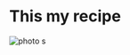 # This my recipe 

![photo](http://www.foodista.com/sites/default/files/styles/recype/public/Mango-Avocado-Salsa-5.jpg) 
s
